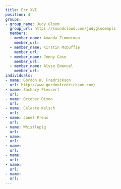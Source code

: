 ```yaml
---
title: Err XVI
position: 4
groups:
- group_name: Judy Gloom
  group_url: https://soundcloud.com/judygloommpls
  members:
  - member_name: Amanda Zimmerman
    member_url: 
  - member_name: Kirstin McDuffie
    member_url: 
  - member_name: Jenny Case
    member_url: 
  - member_name: Alyse Emanuel
    member_url: 
individuals:
- name: Gordon W. Fredrickson
  url: http://www.gordonfredrickson.com/
- name: Zachary Flessert
  url: 
- name: October Dixon
  url: 
- name: Celeste Kelsch
  url: 
- name: Janet Preus
  url: 
- name: Whistlepig
  url: 
- name: 
  url: 
- name: 
  url: 
- name: 
  url: 
- name: 
  url: 
- name: 
  url: 
---
```


